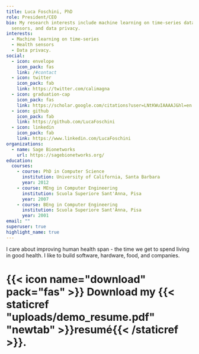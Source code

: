 ```yaml
---
title: Luca Foschini, PhD
role: President/CEO
bio: My research interests include machine learning on time-series data, health
  sensors, and data privacy.
interests:
  - Machine learning on time-series
  - Health sensors
  - Data privacy.
social:
  - icon: envelope
    icon_pack: fas
    link: /#contact
  - icon: twitter
    icon_pack: fab
    link: https://twitter.com/calimagna
  - icon: graduation-cap
    icon_pack: fas
    link: https://scholar.google.com/citations?user=LNtKWuIAAAAJ&hl=en
  - icon: github
    icon_pack: fab
    link: https://github.com/LucaFoschini
  - icon: linkedin
    icon_pack: fab
    link: https://www.linkedin.com/LucaFoschini
organizations:
  - name: Sage Bionetworks
    url: https://sagebionetworks.org/
education:
  courses:
    - course: PhD in Computer Science
      institution: University of California, Santa Barbara
      year: 2012
    - course: MEng in Computer Engineering
      institution: Scuola Superiore Sant'Anna, Pisa
      year: 2007
    - course: BEng in Computer Engineering
      institution: Scuola Superiore Sant'Anna, Pisa
      year: 2001
email: ""
superuser: true
highlight_name: true
---
```

I care about improving human health span - the time we get to spend living in good health. 
I like to build software, hardware, food, and companies. 

# {{< icon name="download" pack="fas" >}} Download my {{< staticref "uploads/demo_resume.pdf" "newtab" >}}resumé{{< /staticref >}}.